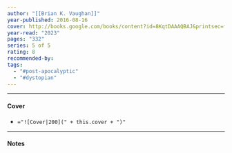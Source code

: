 ```yaml
---
author: "[[Brian K. Vaughan]]"
year-published: 2016-08-16
cover: http://books.google.com/books/content?id=8KqtDAAAQBAJ&printsec=frontcover&img=1&zoom=1&edge=curl&source=gbs_api
year-read: "2023"
pages: "332"
series: 5 of 5
rating: 8
recommended-by: 
tags:
  - "#post-apocalyptic"
  - "#dystopian"
---
```


---
#### Cover
- `="![Cover|200](" + this.cover + ")"`
---
#### Notes